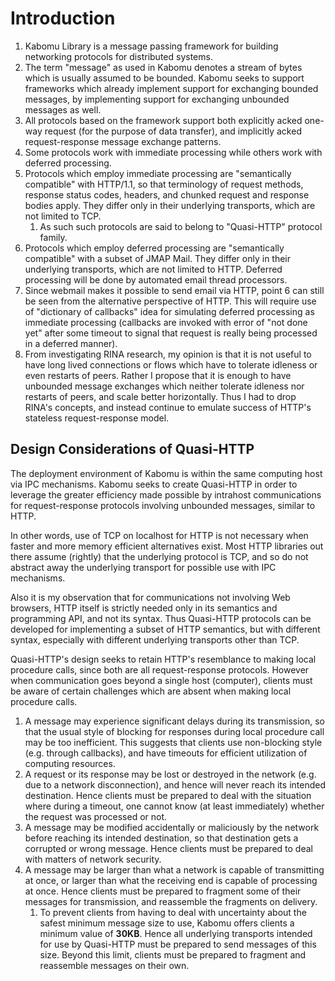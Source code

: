 # Introduction

1. Kabomu Library is a message passing framework for building networking protocols for distributed systems.
2. The term "message" as used in Kabomu denotes a stream of bytes which is usually assumed to be bounded. Kabomu seeks to support frameworks which already implement support for exchanging bounded messages, by implementing support for exchanging unbounded messages as well.
3. All protocols based on the framework support both explicitly acked one-way request (for the purpose of data transfer), and implicitly acked request-response message exchange patterns.
4. Some protocols work with immediate processing while others work with deferred processing.
5. Protocols which employ immediate processing are "semantically compatible" with HTTP/1.1, so that terminology of request methods, response status codes, headers, and chunked request and response bodies apply. They differ only in their underlying transports, which are not limited to TCP.
   1. As such such protocols are said to belong to "Quasi-HTTP" protocol family.
6. Protocols which employ deferred processing are "semantically compatible" with a subset of JMAP Mail. They differ only in their underlying transports, which are not limited to HTTP. Deferred processing will be done by automated email thread processors. 
7. Since webmail makes it possible to send email via HTTP, point 6 can still be seen from the alternative perspective of HTTP. This will require use of "dictionary of callbacks" idea for simulating deferred processing as immediate processing (callbacks are invoked with error of "not done yet" after some timeout to signal that request is really being processed in a deferred manner).
8. From investigating RINA research, my opinion is that it is not useful to have long lived connections or flows which have to tolerate idleness or even restarts of peers. Rather I propose that it is enough to have unbounded message exchanges which neither tolerate idleness nor restarts of peers, and scale better horizontally. Thus I had to drop RINA's concepts, and instead continue to emulate success of HTTP's stateless request-response model.

## Design Considerations of Quasi-HTTP

The deployment environment of Kabomu is within the same computing host via IPC mechanisms. Kabomu seeks to create Quasi-HTTP in order to leverage the greater efficiency made possible by intrahost communications for request-response protocols involving unbounded messages, similar to HTTP. 

In other words, use of TCP on localhost for HTTP is not necessary when faster and more memory efficient alternatives exist. Most HTTP libraries out there assume (rightly) that the underlying protocol is TCP, and so do not abstract away the underlying transport for possible use with IPC mechanisms.

Also it is my observation that for communications not involving Web browsers, HTTP itself is strictly needed only in its semantics and programming API, and not its syntax. Thus Quasi-HTTP protocols can be developed for implementing a subset of HTTP semantics, but with different syntax, especially with different underlying transports other than TCP.

Quasi-HTTP's design seeks to retain HTTP's resemblance to making local procedure calls, since both are all request-response protocols. However when communication goes beyond a single host (computer), clients must be aware of certain challenges which are absent when making local procedure calls.

1. A message may experience significant delays during its transmission, so that the usual style of blocking for responses during local procedure call may be too inefficient. This suggests that clients use non-blocking style (e.g. through callbacks), and have timeouts for efficient utilization of computing resources.
2. A request or its response may be lost or destroyed in the network (e.g. due to a network disconnection), and hence will never reach its intended destination. Hence clients must be prepared to deal with the situation where during a timeout, one cannot know (at least immediately) whether the request was processed or not.
3. A message may be modified accidentally or maliciously by the network before reaching its intended destination, so that destination gets a corrupted or wrong message. Hence clients must be prepared to deal with matters of network security.
3. A message may be larger than what a network is capable of transmitting at once, or larger than what the receiving end is capable of processing at once. Hence clients must be prepared to fragment some of their messages for transmission, and reassemble the fragments on delivery.
    1. To prevent clients from having to deal with uncertainty about the safest minimum message size to use, Kabomu offers clients a minimum value of **30KB**. Hence all underlying transports intended for use by Quasi-HTTP must be prepared to send messages of this size. Beyond this limit, clients must be prepared to fragment and reassemble messages on their own.